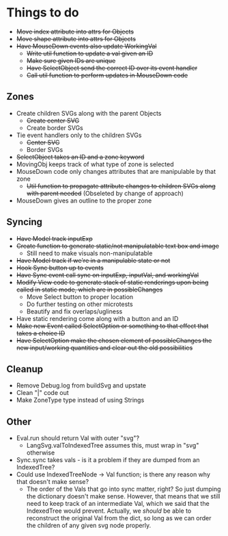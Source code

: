 # Things to do

* ~~Move index attribute into attrs for Objects~~
* ~~Move shape attribute into attrs for Objects~~
* ~~Have MouseDown events also update WorkingVal~~
  - ~~Write util function to update a val given an ID~~
  - ~~Make sure given IDs are unique~~
  - ~~Have SelectObject send the correct ID over its event handler~~
  - ~~Call util function to perform updates in MouseDown code~~

## Zones

* Create children SVGs along with the parent Objects
  - ~~Create center SVG~~
  - Create border SVGs
* Tie event handlers only to the children SVGs
  - ~~Center SVG~~
  - Border SVGs
* ~~SelectObject takes an ID and a zone keyword~~
* MovingObj keeps track of what type of zone is selected
* MouseDown code only changes attributes that are manipulable by that zone
  - ~~Util function to propagate attribute changes to children SVGs along with
  parent needed~~ (Obseleted by change of approach)
* MouseDown gives an outline to the proper zone

## Syncing

* ~~Have Model track inputExp~~
* ~~Create function to generate static/not manipulatable text box and image~~
  - Still need to make visuals non-manipulatable
* ~~Have Model track if we're in a manipulable state or not~~
* ~~Hook Sync button up to events~~
* ~~Have Sync event call sync on inputExp, inputVal, and workingVal~~
* ~~Modify View code to generate stack of static renderings upon being called in
static mode, which are in possibleChanges~~
  - Move Select button to proper location
  - Do further testing on other microtests
  - Beautify and fix overlaps/ugliness
* Have static rendering come along with a button and an ID
* ~~Make new Event called SelectOption or something to that effect that takes a
choice ID~~
* ~~Have SelectOption make the chosen element of possibleChanges the new
input/working quantities and clear out the old possibilities~~

## Cleanup
* Remove Debug.log from buildSvg and upstate
* Clean "|" code out
* Make ZoneType type instead of using Strings

## Other
* Eval.run should return Val with outer "svg"?
  - LangSvg.valToIndexedTree assumes this, must wrap in "svg" otherwise 
* Sync.sync takes vals - is it a problem if they are dumped from an IndexedTree?
* Could use IndexedTreeNode -> Val function; is there any reason why that
doesn't make sense?
  - The order of the Vals that go into sync matter, right? So just dumping the
    dictionary doesn't make sense. However, that means that we still need to
    keep track of an intermediate Val, which we said that the IndexedTree would
    prevent. Actually, we _should_ be able to reconstruct the original Val from
    the dict, so long as we can order the children of any given svg node
    properly.
